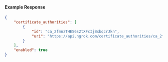 <!-- Code generated for API Clients. DO NOT EDIT. -->

#### Example Response

```json
{
	"certificate_authorities": [
		{
			"id": "ca_2fmnzTHES6s2tXFcIjBxbqcrJkn",
			"uri": "https://api.ngrok.com/certificate_authorities/ca_2fmnzTHES6s2tXFcIjBxbqcrJkn"
		}
	],
	"enabled": true
}
```
